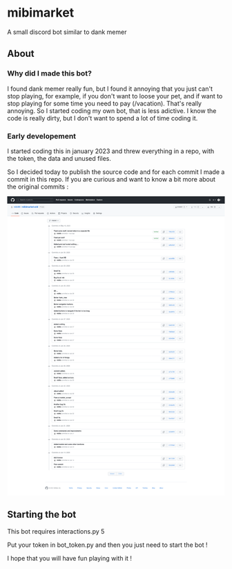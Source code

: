 # mibimarket
A small discord bot similar to dank memer

## About

### Why did I made this bot?

I found dank memer really fun, but I found it annoying that you just can't stop playing, for example, if you don't want to loose your pet, and if want to stop playing for some time you need to pay (/vacation). That's really annoying. So I started coding my own bot, that is less adictive. I know the code is really dirty, but I don't want to spend a lot of time coding it.

### Early developement

I started coding this in january 2023 and threw everything in a repo, with the token, the data and unused files.

So I decided today to publish the source code and for each commit I made a commit in this repo. If you are curious and want to know a bit more about the original commits :

![alt text](./original_commits.png)

## Starting the bot

This bot requires interactions.py 5

Put your token in bot_token.py and then you just need to start the bot !

I hope that you will have fun playing with it !
